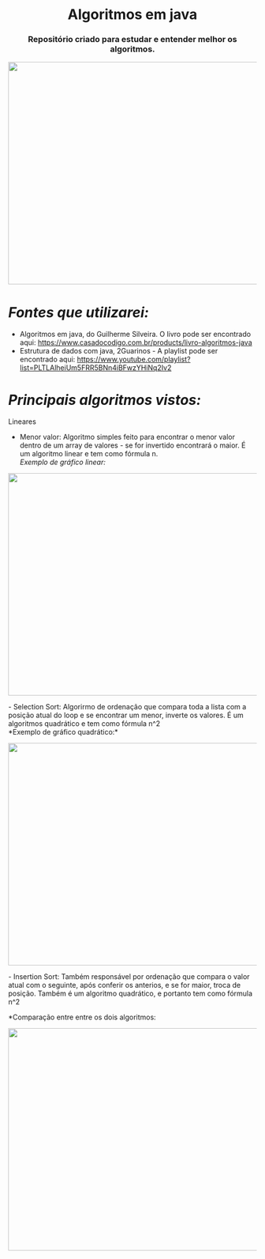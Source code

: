 <h1 align="center"> Algoritmos em java </h1>
<h3 align="center"> Repositório criado para estudar e entender melhor os algoritmos. </h3>
<p align="center">
  <img width="650" height="450" src="https://user-images.githubusercontent.com/80695387/219979188-dc5ac9af-2ac7-4502-af13-ba2633ed743b.png">
</p>


# *Fontes que utilizarei:*
- Algoritmos em java, do Guilherme Silveira. O livro pode ser encontrado aqui: https://www.casadocodigo.com.br/products/livro-algoritmos-java
- Estrutura de dados com java, 2Guarinos - A playlist pode ser encontrado aqui: https://www.youtube.com/playlist?list=PLTLAlheiUm5FRR5BNn4iBFwzYHiNq2Iv2

 # *Principais algoritmos vistos:*
  Lineares 
- Menor valor: Algoritmo simples feito para encontrar o menor valor dentro de um array de valores - se for invertido encontrará o maior. É um algoritmo linear e tem como fórmula n. 
</br> *Exemplo de gráfico linear:*
<p align="center">
  <img width="650" height="450" src="https://user-images.githubusercontent.com/80695387/219978765-071a9645-0678-4238-8b00-f688bf663561.jpeg">
</p>
- Selection Sort: Algorirmo de ordenação que compara toda a lista com a posição atual do loop e se encontrar um menor, inverte os valores. É um algoritmos quadrático e tem como fórmula n^2
</br> *Exemplo de gráfico quadrático:*
<p align="center">
  <img width="650" height="450" src="https://user-images.githubusercontent.com/80695387/219978889-5865a93c-d8dc-4869-8c14-b2efe1ac5f82.jpeg">
</p>
- Insertion Sort: Também responsável por ordenação que compara o valor atual com o seguinte, após conferir os anterios, e se for maior, troca de posição. Também é um algoritmo quadrático, e portanto tem como fórmula n^2

*Comparação entre entre os dois algoritmos: 
<p align="center">
  <img width="650" height="450" src="https://user-images.githubusercontent.com/80695387/219978892-516dd104-7c73-4bda-b198-4e451c026b67.jpeg">
</p>
